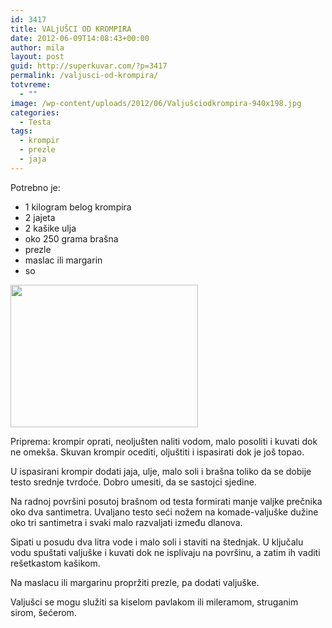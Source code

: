 ```yaml
---
id: 3417
title: VALjUŠCI OD KROMPIRA
date: 2012-06-09T14:08:43+00:00
author: mila
layout: post
guid: http://superkuvar.com/?p=3417
permalink: /valjusci-od-krompira/
totvreme:
  - ""
image: /wp-content/uploads/2012/06/Valjušciodkrompira-940x198.jpg
categories:
  - Testa
tags:
  - krompir
  - prezle
  - jaja
---
```

Potrebno je:

  * 1 kilogram belog krompira
  * 2 jajeta
  * 2 kašike ulja
  * oko 250 grama brašna
  * prezle
  * maslac ili margarin
  * so

<img class="alignnone size-medium wp-image-3418" title="Valjušciodkrompira" src="//superkuvar.com/wp-content/uploads/2012/06/Valju%C5%A1ciodkrompira-e1339249992189-300x228.jpg" alt="" width="300" height="228" /> 

Priprema: krompir oprati, neoljušten naliti vodom, malo posoliti i kuvati dok ne omekša. Skuvan krompir ocediti, oljuštiti i ispasirati dok je još topao.

U ispasirani krompir dodati jaja, ulje, malo soli i brašna toliko da se dobije testo srednje tvrdoće. Dobro umesiti, da se sastojci sjedine.

Na radnoj površini posutoj brašnom od testa formirati manje valjke prečnika oko dva santimetra. Uvaljano testo seći nožem na komade-valjuške dužine oko tri santimetra i svaki malo razvaljati između dlanova.

Sipati u posudu dva litra vode i malo soli i staviti na štednjak. U ključalu vodu spuštati valjuške i kuvati dok ne isplivaju na površinu, a zatim ih vaditi rešetkastom kašikom.

Na maslacu ili margarinu propržiti prezle, pa dodati valjuške.

Valjušci se mogu služiti sa kiselom pavlakom ili mileramom, struganim sirom,   šećerom.